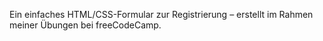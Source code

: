 Ein einfaches HTML/CSS-Formular zur Registrierung – erstellt im Rahmen meiner Übungen bei freeCodeCamp.
